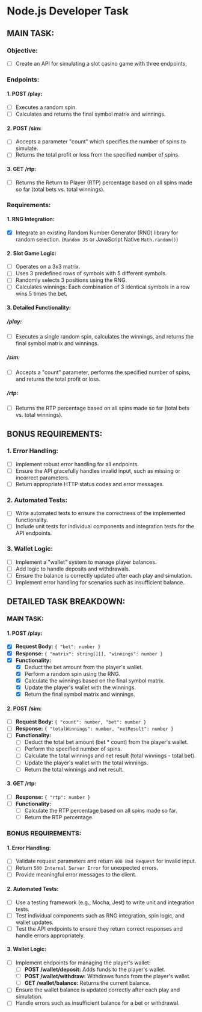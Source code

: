 # Node.js Developer Task

## MAIN TASK:

### Objective:

- [ ] Create an API for simulating a slot casino game with three endpoints.

### Endpoints:

#### 1. POST /play:

- [ ] Executes a random spin.
- [ ] Calculates and returns the final symbol matrix and winnings.

#### 2. POST /sim:

- [ ] Accepts a parameter "count" which specifies the number of spins to simulate.
- [ ] Returns the total profit or loss from the specified number of spins.

#### 3. GET /rtp:

- [ ] Returns the Return to Player (RTP) percentage based on all spins made so far (total bets vs. total winnings).

### Requirements:

#### 1. RNG Integration:

- [x] Integrate an existing Random Number Generator (RNG) library for random selection. (`Random JS` or JavaScript Native `Math.random()`)

#### 2. Slot Game Logic:

- [ ] Operates on a 3x3 matrix.
- [ ] Uses 3 predefined rows of symbols with 5 different symbols.
- [ ] Randomly selects 3 positions using the RNG.
- [ ] Calculates winnings: Each combination of 3 identical symbols in a row wins 5 times the bet.

#### 3. Detailed Functionality:

##### /play:

- [ ] Executes a single random spin, calculates the winnings, and returns the final symbol matrix and winnings.

##### /sim:

- [ ] Accepts a "count" parameter, performs the specified number of spins, and returns the total profit or loss.

##### /rtp:

- [ ] Returns the RTP percentage based on all spins made so far (total bets vs. total winnings).

## BONUS REQUIREMENTS:

### 1. Error Handling:

- [ ] Implement robust error handling for all endpoints.
- [ ] Ensure the API gracefully handles invalid input, such as missing or incorrect parameters.
- [ ] Return appropriate HTTP status codes and error messages.

### 2. Automated Tests:

- [ ] Write automated tests to ensure the correctness of the implemented functionality.
- [ ] Include unit tests for individual components and integration tests for the API endpoints.

### 3. Wallet Logic:

- [ ] Implement a "wallet" system to manage player balances.
- [ ] Add logic to handle deposits and withdrawals.
- [ ] Ensure the balance is correctly updated after each play and simulation.
- [ ] Implement error handling for scenarios such as insufficient balance.

## DETAILED TASK BREAKDOWN:

### MAIN TASK:

#### 1. POST /play:

- [x] **Request Body:** `{ "bet": number }`
- [x] **Response:** `{ "matrix": string[][], "winnings": number }`
- [x] **Functionality:**
  - [x] Deduct the bet amount from the player's wallet.
  - [x] Perform a random spin using the RNG.
  - [x] Calculate the winnings based on the final symbol matrix.
  - [x] Update the player's wallet with the winnings.
  - [x] Return the final symbol matrix and winnings.

#### 2. POST /sim:

- [ ] **Request Body:** `{ "count": number, "bet": number }`
- [ ] **Response:** `{ "totalWinnings": number, "netResult": number }`
- [ ] **Functionality:**
  - [ ] Deduct the total bet amount (bet \* count) from the player's wallet.
  - [ ] Perform the specified number of spins.
  - [ ] Calculate the total winnings and net result (total winnings - total bet).
  - [ ] Update the player's wallet with the total winnings.
  - [ ] Return the total winnings and net result.

#### 3. GET /rtp:

- [ ] **Response:** `{ "rtp": number }`
- [ ] **Functionality:**
  - [ ] Calculate the RTP percentage based on all spins made so far.
  - [ ] Return the RTP percentage.

### BONUS REQUIREMENTS:

#### 1. Error Handling:

- [ ] Validate request parameters and return `400 Bad Request` for invalid input.
- [ ] Return `500 Internal Server Error` for unexpected errors.
- [ ] Provide meaningful error messages to the client.

#### 2. Automated Tests:

- [ ] Use a testing framework (e.g., Mocha, Jest) to write unit and integration tests.
- [ ] Test individual components such as RNG integration, spin logic, and wallet updates.
- [ ] Test the API endpoints to ensure they return correct responses and handle errors appropriately.

#### 3. Wallet Logic:

- [ ] Implement endpoints for managing the player's wallet:
  - [ ] **POST /wallet/deposit:** Adds funds to the player's wallet.
  - [ ] **POST /wallet/withdraw:** Withdraws funds from the player's wallet.
  - [ ] **GET /wallet/balance:** Returns the current balance.
- [ ] Ensure the wallet balance is updated correctly after each play and simulation.
- [ ] Handle errors such as insufficient balance for a bet or withdrawal.
